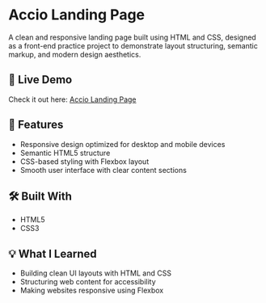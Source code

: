 # Accio Landing Page

A clean and responsive landing page built using HTML and CSS, designed as a front-end practice project to demonstrate layout structuring, semantic markup, and modern design aesthetics.

## 🚀 Live Demo

Check it out here: [Accio Landing Page](https://khateeb1709.github.io/Accio-landing-page/)

## 📌 Features

- Responsive design optimized for desktop and mobile devices
- Semantic HTML5 structure
- CSS-based styling with Flexbox layout
- Smooth user interface with clear content sections

## 🛠️ Built With

- HTML5
- CSS3

## 💡 What I Learned

- Building clean UI layouts with HTML and CSS
- Structuring web content for accessibility
- Making websites responsive using Flexbox

